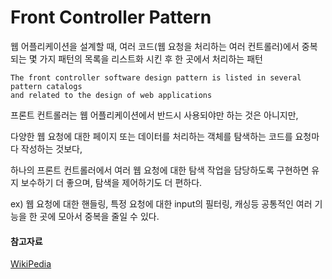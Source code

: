 # Front Controller Pattern 

웹 어플리케이션을 설계할 때, 여러 코드(웹 요청을 처리하는 여러 컨트롤러)에서 중복되는 몇 가지 패턴의 목록을 리스트화 시킨 후 한 곳에서 처리하는 패턴

```
The front controller software design pattern is listed in several pattern catalogs 
and related to the design of web applications
```

프론트 컨트롤러는 웹 어플리케이션에서 반드시 사용되야만 하는 것은 아니지만, 

다양한 웹 요청에 대한 페이지 또는 데이터를 처리하는 객체를 탐색하는 코드를 요청마다 작성하는 것보다,

하나의 프론트 컨트롤러에서 여러 웹 요청에 대한 탐색 작업을 담당하도록 구현하면 유지 보수하기 더 좋으며, 탐색을 제어하기도 더 편하다. 

ex) 웹 요청에 대한 핸들링, 특정 요청에 대한 input의 필터링, 캐싱등 공통적인 여러 기능을 한 곳에 모아서 중복을 줄일 수 있다.



#### 참고자료 

[WikiPedia](https://en.wikipedia.org/wiki/Front_controller)
